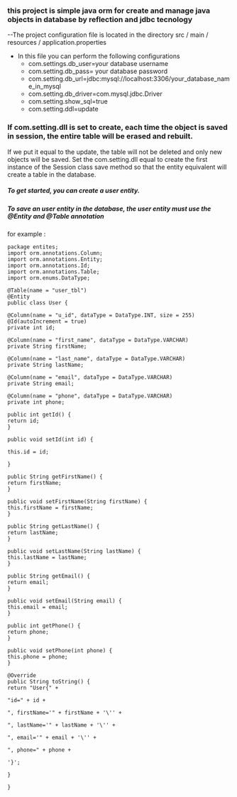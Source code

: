 ### this project is simple java orm for create and manage java objects in database by reflection and jdbc tecnology

--The project configuration file is located in the directory src / main / resources / application.properties
+ In this file you can perform the following configurations
	- com.settings.db_user=your database username
	- com.setting.db_pass= your database password
	- com.setting.db_url=jdbc:mysql://localhost:3306/your_database_name_in_mysql
	- com.setting.db_driver=com.mysql.jdbc.Driver
	- com.setting.show_sql=true
	- com.setting.ddl=update 
### If com.setting.dll is set to create, each time the object is saved in session, the entire table will be erased and rebuilt.
If we put it equal to the update, the table will not be deleted and only new objects will be saved.
Set the com.setting.dll equal to create the first instance of the Session class save method so that the entity equivalent will create a table in the database.

##### To get started, you can create a user entity.
#####  To save an user entity in the database, the user entity must use the @Entity and @Table annotation
for example :
```
package entites;
import orm.annotations.Column;
import orm.annotations.Entity;
import orm.annotations.Id;
import orm.annotations.Table;
import orm.enums.DataType;

@Table(name = "user_tbl")
@Entity
public class User {

@Column(name = "u_id", dataType = DataType.INT, size = 255)
@Id(autoIncrement = true)
private int id;

@Column(name = "first_name", dataType = DataType.VARCHAR)
private String firstName;

@Column(name = "last_name", dataType = DataType.VARCHAR)
private String lastName;

@Column(name = "email", dataType = DataType.VARCHAR)
private String email;

@Column(name = "phone", dataType = DataType.VARCHAR)
private int phone;

public int getId() {
return id;
}

public void setId(int id) {

this.id = id;

}

public String getFirstName() {
return firstName;
}

public void setFirstName(String firstName) {
this.firstName = firstName;
}

public String getLastName() {
return lastName;
}

public void setLastName(String lastName) {
this.lastName = lastName;
}

public String getEmail() {
return email;
}

public void setEmail(String email) {
this.email = email;
}

public int getPhone() {
return phone;
}

public void setPhone(int phone) {
this.phone = phone;
}

@Override
public String toString() {
return "User{" +

"id=" + id +

", firstName='" + firstName + '\'' +

", lastName='" + lastName + '\'' +

", email='" + email + '\'' +

", phone=" + phone +

'}';

}

}
```
